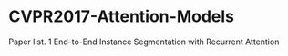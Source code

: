 # CVPR2017-Attention-Models
Paper list.
1 End-to-End Instance Segmentation with Recurrent Attention
